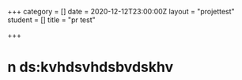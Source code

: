 +++
category = []
date = 2020-12-12T23:00:00Z
layout = "projettest"
student = []
title = "pr test"

+++
# n ds:kvhdsvhdsbvdskhv